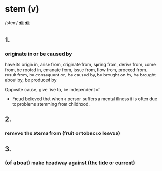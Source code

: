 # stem (v)

/stem/ [🔊](https://www.oxfordlearnersdictionaries.com/media/english/uk_pron/s/ste/stem_/stem__gb_1.mp3) [🔊](https://www.oxfordlearnersdictionaries.com/media/english/us_pron/s/ste/stem_/stem__us_1.mp3)

## 1.

### originate in or be caused by

have its origin in, arise from, originate from, spring from, derive from, come from, be rooted in, emanate from, issue from, flow from, proceed from, result from, be consequent on, be caused by, be brought on by, be brought about by, be produced by

Opposite cause, give rise to, be independent of

- Freud believed that when a person suffers a mental illness it is often due to problems stemming from childhood.

## 2.

### remove the stems from (fruit or tobacco leaves)

## 3.

### (of a boat) make headway against (the tide or current)
